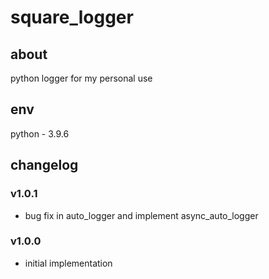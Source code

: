 # square_logger

## about

python logger for my personal use

## env

python - 3.9.6

## changelog

### v1.0.1

- bug fix in auto_logger and implement async_auto_logger

### v1.0.0

- initial implementation
